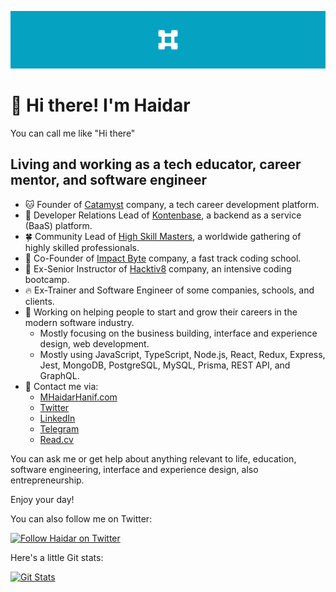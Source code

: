 ![Cover Image](./assets/mhaidarhanif-cover-github.png)

# 🤠 Hi there! I'm Haidar

You can call me like "Hi there"

## Living and working as a tech educator, career mentor, and software engineer

- 🐱 Founder of [Catamyst](https://github.com/catamyst) company, a tech career development platform.
- 🎁 Developer Relations Lead of [Kontenbase](https://github.com/kontenbase), a backend as a service (BaaS) platform.
- 🍀 Community Lead of [High Skill Masters](https://github.com/highskillmasters), a worldwide gathering of highly skilled professionals.
- 🐲 Co-Founder of [Impact Byte](https://github.com/impactbyte) company, a fast track coding school.
- 🦊 Ex-Senior Instructor of [Hacktiv8](https://github.com/hacktiv8/phase-0-activities/graphs/contributors?from=2016-07-10&to=2020-07-09&type=a) company, an intensive coding bootcamp.
- 🔥 Ex-Trainer and Software Engineer of some companies, schools, and clients.
- 🔭 Working on helping people to start and grow their careers in the modern software industry.
  - Mostly focusing on the business building, interface and experience design, web development.
  - Mostly using JavaScript, TypeScript, Node.js, React, Redux, Express, Jest, MongoDB, PostgreSQL, MySQL, Prisma, REST API, and GraphQL.
- 💬 Contact me via:
  - [MHaidarHanif.com](https://mhaidarhanif.com)
  - [Twitter](https://twitter.com/mhaidarhanif)
  - [LinkedIn](https://linkedin.com/in/mhaidarhanif)
  - [Telegram](https://t.me/mhaidarhanif)
  - [Read.cv](https://read.cv/mhaidarhanif)

You can ask me or get help about anything relevant to life, education, software engineering, interface and experience design, also entrepreneurship.

Enjoy your day!

You can also follow me on Twitter:

<a href="https://twitter.com/mhaidarhanif">
  <img alt="Follow Haidar on Twitter" src="https://img.shields.io/twitter/follow/mhaidarhanif?style=for-the-badge">
</a>

Here's a little Git stats:

<a href="https://github.com/mhaidarhanif"><img alt="Git Stats" src="https://github-readme-stats.vercel.app/api?username=mhaidarhanif&include_all_commits=true&theme=github_dark&show_icons=true" height="150" /></a>
